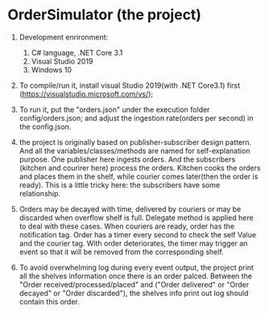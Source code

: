 # OrderSimulator (the project)

1. Development enrironment: 
    1. C# language, .NET Core 3.1
    1. Visual Studio 2019 
    1. Windows 10
    
1. To compile/run it, install visual Studio 2019(with .NET Core3.1) first (https://visualstudio.microsoft.com/vs/);

1. To run it, put the "orders.json" under the execution folder config/orders.json; and adjust the ingestion rate(orders per second) in the config.json.

1. the project is originally based on publisher-subscriber design pattern. And all the variables/classes/methods are named for self-explanation purpose. One publisher here ingests orders. And the subscribers (kitchen and courirer here) process the orders. Kitchen cooks the orders and places them in the shelf, while courier comes later(then the order is ready). This is a little tricky here: the subscribers have some relationship. 

1. Orders may be decayed with time, delivered by couriers or may be discarded when overflow shelf is full. Delegate method is applied here to deal with these cases. When couriers are ready, order has the notification tag. Order has a timer every second to check the self Value and the courier tag. With order deteriorates, the timer may trigger an event so that it will be removed from the corresponding shelf.

1. To avoid overwhelming log during every event output, the project print all the shelves information once there is an order palced. Between the "Order received/processed/placed" and ("Order delivered" or "Order decayed" or "Order discarded"), the shelves info print out log should contain this order.
